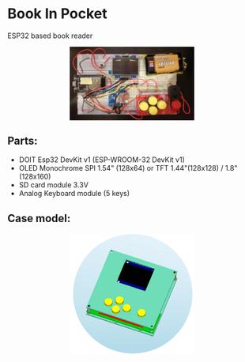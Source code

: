 # Book In Pocket

ESP32 based book reader
<p align="center">
  <img width="50%" align="center" src="Images/foto1.jpg"/>
</p>


## Parts:<br/>
- DOIT Esp32 DevKit v1 (ESP-WROOM-32 DevKit v1)
- OLED Monochrome SPI 1.54" (128x64) or TFT 1.44"(128x128) / 1.8"(128x160)
- SD card module 3.3V 
- Analog Keyboard module (5 keys)


## Case model:
<p align="center">
  <img width="50%" align="center" src="Images/1.png"/>
</p>
